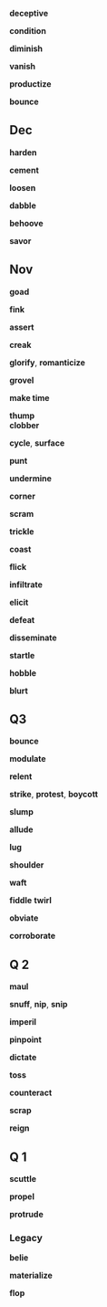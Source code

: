 

**deceptive**

**condition**

**diminish**

**vanish**

**productize**

**bounce** 

## Dec 

**harden**

**cement** 

**loosen**

**dabble**

**behoove**

**savor**

## Nov 

**goad**

**fink**

**assert** 

**creak**

**glorify**, **romanticize**   

**grovel**

**make time**

**thump**  
**clobber**

**cycle**, **surface**  

**punt**

**undermine** 

**corner** 

**scram**

**trickle**

**coast**

**flick**

**infiltrate**

**elicit**

**defeat**

**disseminate**

**startle**

**hobble**

**blurt**


## Q3 

**bounce** 

**modulate**

**relent** 

**strike**, **protest**, **boycott**

**slump** 

**allude**

**lug**

**shoulder**

**waft**

**fiddle**
**twirl**

**obviate**

**corroborate**

## Q 2 

**maul**

**snuff**, **nip**, **snip**

**imperil**

**pinpoint**

**dictate**

**toss**

**counteract**

**scrap**

**reign**

## Q 1 

**scuttle**

**propel**

**protrude**

### Legacy 

**belie** 

**materialize**

**flop** 

